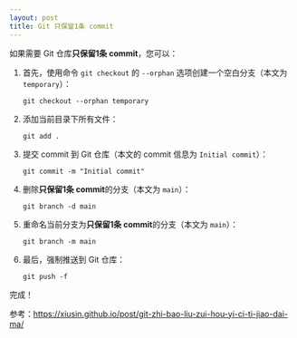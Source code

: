 ```yaml
---
layout: post
title: Git 只保留1条 commit
---
```


如果需要 Git 仓库**只保留1条 commit**，您可以：
1. 首先，使用命令 `git checkout` 的 `--orphan` 选项创建一个空白分支（本文为 `temporary`）：
   ```
   git checkout --orphan temporary
   ```
2. 添加当前目录下所有文件：
   ```
   git add .
   ```
3. 提交 commit 到 Git 仓库（本文的 commit 信息为 `Initial commit`）：
   ```
   git commit -m "Initial commit"
   ```
4. 删除**只保留1条 commit**的分支（本文为 `main`）：
   ```
   git branch -d main
   ```
5. 重命名当前分支为**只保留1条 commit**的分支（本文为 `main`）：
   ```
   git branch -m main
   ```
6. 最后，强制推送到 Git 仓库：
   ```
   git push -f
   ```
完成！

参考：https://xiusin.github.io/post/git-zhi-bao-liu-zui-hou-yi-ci-ti-jiao-dai-ma/